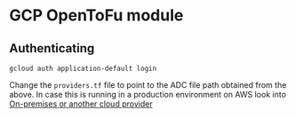 # GCP OpenToFu module

## Authenticating

```hcl
gcloud auth application-default login
```

Change the `providers.tf` file to point to the ADC file path obtained from the above. In case this is running in a production environment on AWS look into [On-premises or another cloud provider](https://cloud.google.com/docs/authentication/provide-credentials-adc#on-prem)
